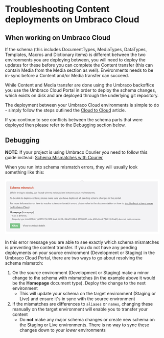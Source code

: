 # Troubleshooting Content deployments on Umbraco Cloud

## When working on Umbraco Cloud

If the schema (this includes DocumentTypes, MediaTypes, DataTypes, Templates, Macros and Dictionary items) is different between the two environments you are deploying between, you will need to deploy the updates for these before you can complete the Content transfer (this can contain Media from the Media section as well). Environments needs to be in-sync before a Content and/or Media transfer can succeed.

While Content and Media transfer are done using the Umbraco backoffice you use the Umbraco Cloud Portal in order to deploy the schema changes, which exists on disk and are deployed through the underlying git repository. 

The deployment between your Umbraco Cloud environments is simple to do - simply follow the steps outlined the [Cloud to Cloud](https://our.umbraco.org/documentation/Umbraco-Cloud/Deployment/Cloud-to-Cloud/) article.

If you continue to see conflicts between the schema parts that were deployed then please refer to the Debugging section below.

## Debugging

**NOTE**: If your project is using Umbraco Courier you need to follow this guide instead: [Schema Mismatches with Courier](../../Courier/Schema-Mismatch-Courier)

When you run into schema mismatch errors, they will usually look something like this:

![Schema Mismatch error message](images/schema-mismatch-on-transfer.png)

In this error message you are able to see exactly which schema mismatches is preventing the content transfer. If you do not have any pending deployments on your source environment (Development or Staging) in the Umbraco Cloud Portal, there are two ways to go about resolving the schema mismatch:

1. On the source environment (Development or Staging) make a minor change to the schema with mismatches (in the example above it would be the **Homepage** document type). Deploy the change to the next environment
    * This will update your schema on the target environment (Staging or Live) and ensure it's in sync with the source environment
2. If the mismatches are differences to `aliases` or `names`, changing these manually on the target environment will enable you to transfer your content
    * Do **not** make any major schema changes or create new schema on the Staging or Live environments. There is no way to sync these changes down to your *lower* environments


